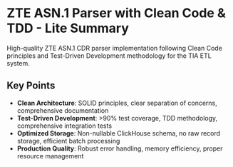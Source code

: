 # ZTE ASN.1 Parser with Clean Code & TDD - Lite Summary

High-quality ZTE ASN.1 CDR parser implementation following Clean Code principles and Test-Driven Development methodology for the TIA ETL system.

## Key Points
- **Clean Architecture**: SOLID principles, clear separation of concerns, comprehensive documentation
- **Test-Driven Development**: >90% test coverage, TDD methodology, comprehensive integration tests
- **Optimized Storage**: Non-nullable ClickHouse schema, no raw record storage, efficient batch processing
- **Production Quality**: Robust error handling, memory efficiency, proper resource management